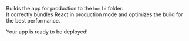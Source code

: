 








Builds the app for production to the `build` folder.\
It correctly bundles React in production mode and optimizes the build for the best performance.

Your app is ready to be deployed!






















